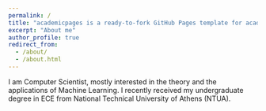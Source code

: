 ```yaml
---
permalink: /
title: "academicpages is a ready-to-fork GitHub Pages template for academic personal websites"
excerpt: "About me"
author_profile: true
redirect_from: 
  - /about/
  - /about.html
---
```


I am Computer Scientist, mostly interested in the theory and the applications of Machine Learning.
I recently received my undergraduate degree in ECE from National Technical University of Athens (NTUA).
